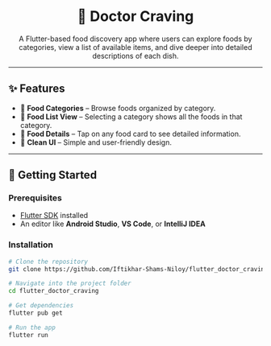 <h1 align="center">🍔 Doctor Craving</h1>
<p align="center">
  A Flutter-based food discovery app where users can explore foods by categories, 
  view a list of available items, and dive deeper into detailed descriptions of each dish.
</p>

---

<h2>✨ Features</h2>
<ul>
  <li>📂 <b>Food Categories</b> – Browse foods organized by category.</li>
  <li>🍲 <b>Food List View</b> – Selecting a category shows all the foods in that category.</li>
  <li>📝 <b>Food Details</b> – Tap on any food card to see detailed information.</li>
  <li>🎨 <b>Clean UI</b> – Simple and user-friendly design.</li>
</ul>

---

<h2>🚀 Getting Started</h2>

<h3>Prerequisites</h3>
<ul>
  <li><a href="https://flutter.dev/docs/get-started/install">Flutter SDK</a> installed</li>
  <li>An editor like <b>Android Studio</b>, <b>VS Code</b>, or <b>IntelliJ IDEA</b></li>
</ul>

<h3>Installation</h3>

```bash
# Clone the repository
git clone https://github.com/Iftikhar-Shams-Niloy/flutter_doctor_craving.git  

# Navigate into the project folder
cd flutter_doctor_craving  

# Get dependencies
flutter pub get  

# Run the app
flutter run  
